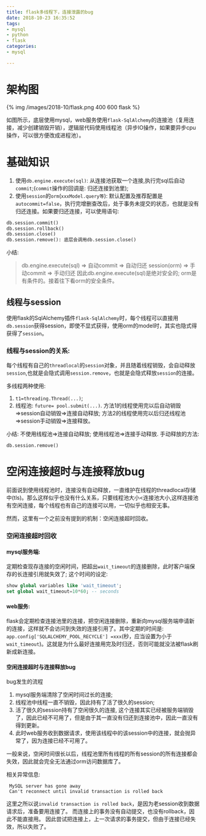 ```yaml
---
title: flask多线程下，连接泄露的bug
date: 2018-10-23 16:35:52
tags: 
- mysql
- python
- flask
categories:
- mysql

---
```


# 架构图
{% img /images/2018-10/flask.png 400 600 flask %}

如图所示，底层使用mysql，web服务使用`flask-SqlAlchemy`的连接池（复用连接，减少创建销毁开销），逻辑层代码使用线程池（异步IO操作，如果要异步cpu操作，可以很方便改成进程池）。

# 基础知识
1. 使用`db.engine.execute(sql)`: 从连接池获取一个连接,执行完sql后自动`commit`;(`commit`操作的回调是: 归还连接到池里); 
2. 使用`session`的`orm`(`xxxModel.query等`): 默认配置及推荐配置是`autocommit=false`，执行完增删查改后，处于事务未提交的状态，也就是没有归还连接。如果要归还连接，可以使用语句:
```python
db.session.commit()
db.session.rollback()
db.session.close()
db.session.remove(): 底层会调用db.session.close()
```

小结:
> db.engine.execute(sql) => 自动commit => 自动归还
session(orm) => 手动commit => 手动归还
因此db.engine.execute(sql)是绝对安全的;
orm是有条件的。接着往下看orm的安全条件。

## 线程与session
使用flask的SqlAlchemy插件`flask-SqlAlchemy`时，每个线程可以直接用`db.session`获得session，即使不显式获得，使用orm的model时，其实也隐式得获得了`session`。

### 线程与session的关系: 
每个线程有自己的`threadlocal`的`session`对象，并且随着线程销毁，会自动释放`session`,也就是会隐式调用`session.remove`，也就是会隐式释放`session`的连接。

多线程两种使用:
1. `t1=threading.Thread(...)`;
2. 线程池: `future= pool.submit(...)`.
方法1的线程使用完以后自动销毁=>session自动销毁=>连接自动释放;
方法2的线程使用完以后归还线程池=>session手动销毁=>连接释放。

小结:
不使用线程池=>连接自动释放;
使用线程池=>连接手动释放.
手动释放的方法:
```
db.session.remove()
```

# 空闲连接超时与连接释放bug
前面说到使用线程池时，连接没有自动释放，一直维护在线程的threadlocal存储中(tls)。那么这样似乎也没有什么关系，只要线程池大小<连接池大小,这样连接池有空闲连接，每个线程也有自己的连接可以用，一切似乎也相安无事。

然而，这里有一个之前没有提到的机制：空闲连接超时回收。

### 空闲连接超时回收
#### mysql服务端:
定期检查现存连接的空闲时间，把超出`wait_timeout`的连接删除，此时客户端保存的长连接引用就失效了; 这个时间的设定:
```sql
show global variables like 'wait_timeout';
set global wait_timeout=10*60; -- seconds
```

#### web服务: 
flask会定期检查连接池里的连接，把空闲连接删除，重新向mysql服务端申请新的连接，这样就不会访问到失效的连接引用了。其中定期的时间是: `app.config['SQLALCHEMY_POOL_RECYCLE'] =xxx`(秒，应当设置为小于`wait_timeout`)。这就是为什么最好连接用完及时归还，否则可能就没法被flask刷新成新连接。


#### 空闲连接超时与连接释放bug
bug发生的流程
1. mysql服务端清除了空闲时间过长的连接;
2. 线程池中线程一直不销毁，因此持有了活了很久的session;
3. 活了很久的session持有了空闲很久的连接, 这个连接其实已经被服务端销毁了，因此已经不可用了，但是由于其一直没有归还到连接池中，因此一直没有得到更新。
4. 此时web服务收到数据请求，使用该线程中的该session中的连接，就会抛异常了，因为连接已经不可用了。

一般来说，空闲时间很长以后，线程池里所有线程的所有session的所有连接都会失效，因此就会完全无法通过orm访问数据库了。

相关异常信息:
```
 MySQL server has gone away
 Can't reconnect until invalid transaction is rolled back
```
这里之所以说`invalid transaction is rolled back`，是因为老session收到数据请求后，准备要用连接了。
而连接上的事务没有自动提交，也没有rollback，因此不能直接用。
因此尝试把连接上，上一次请求的事务提交，但由于连接已经失效，所以失败了。
